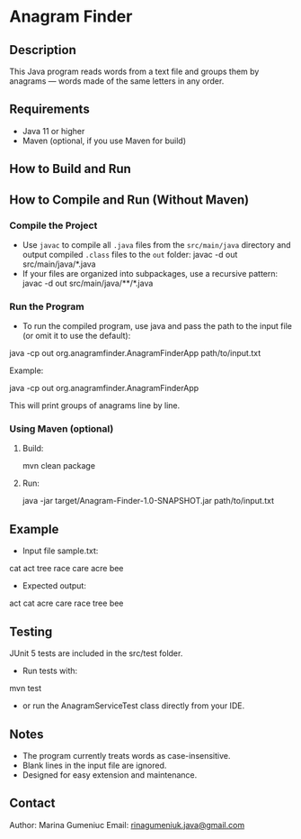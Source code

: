 # Anagram Finder

## Description

This Java program reads words from a text file and groups them by anagrams — words made of the same letters in any order.

## Requirements

- Java 11 or higher
- Maven (optional, if you use Maven for build)

## How to Build and Run

## How to Compile and Run (Without Maven)

### Compile the Project

- Use `javac` to compile all `.java` files from the `src/main/java` directory and output compiled `.class` files to the `out` folder:
  javac -d out src/main/java/*.java
- If your files are organized into subpackages, use a recursive pattern:
  javac -d out src/main/java/**/*.java

### Run the Program
- To run the compiled program, use java and pass the path to the input file (or omit it to use the default):

java -cp out org.anagramfinder.AnagramFinderApp path/to/input.txt

Example:

java -cp out org.anagramfinder.AnagramFinderApp

This will print groups of anagrams line by line.



### Using Maven (optional)

1. Build:

   mvn clean package

2. Run:

   java -jar target/Anagram-Finder-1.0-SNAPSHOT.jar path/to/input.txt


## Example

- Input file sample.txt:

cat
act
tree
race
care
acre
bee

- Expected output:

act cat
acre care race
tree
bee

## Testing

JUnit 5 tests are included in the src/test folder.

- Run tests with:

mvn test

- or run the AnagramServiceTest class directly from your IDE.

## Notes

- The program currently treats words as case-insensitive.
- Blank lines in the input file are ignored.
- Designed for easy extension and maintenance.

## Contact
Author: Marina Gumeniuc
Email: rinagumeniuk.java@gmail.com

